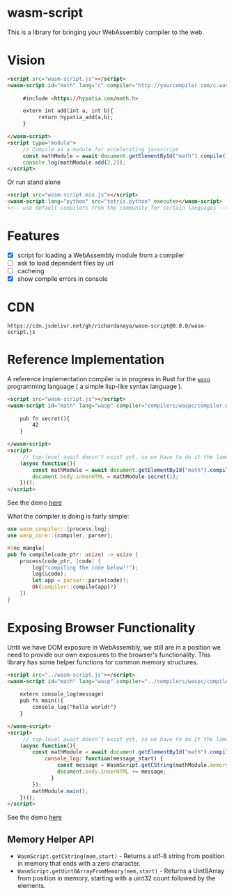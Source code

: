 # wasm-script

This is a library for bringing your WebAssembly compiler to the web.

# Vision

```html
<script src="wasm-script.js"></script>
<wasm-script id="math" lang="c" compiler="http://yourcompiler.com/c.wasm">
     
     #include <https://hypatia.com/math.h>

     extern int add(int a, int b){
          return hypatia_add(a,b);
     }  

</wasm-script>
<script type="module">
     // Compile as a module for accelerating javascript
     const mathModule = await document.getElementById("math").compile();
     console.log(mathModule.add(2,2));
</script>
```

Or run stand alone

```html
<script src="wasm-script.min.js"></script>
<wasm-script lang="python" src="tetris.python" execute></wasm-script>
<!-- use default compilers from the community for certain languages -->
```

# Features

- [x] script for loading a WebAssembly module from a compiler
- [ ] ask to load dependent files by url
- [ ] cacheing
- [x] show compile errors in console

# CDN 

```
https://cdn.jsdelivr.net/gh/richardanaya/wasm-script@0.0.0/wasm-script.js
```

# Reference Implementation

A reference implementation compiler is in progress in Rust for the [`wasp`](https://github.com/wasplang/wasp) programming language ( a simple lisp-like syntax language ).

```html
<script src="wasm-script.js"></script>
<wasm-script id="math" lang="wasp" compiler="compilers/waspc/compiler.wasm">
     
    pub fn secret(){
        42
    }

</wasm-script>
<script>
     // top-level await doesn't exist yet, so we have to do it the lame way
    (async function(){
        const mathModule = await document.getElementById("math").compile();
        document.body.innerHTML = mathModule.secret(1);
    })();
</script>
```

See the demo [here](https://richardanaya.github.io/wasm-script/examples/demo.html)

What the compiler is doing is fairly simple:

```rust
use wasm_compiler::{process,log};
use wasp_core::{compiler, parser};

#[no_mangle]
pub fn compile(code_ptr: usize) -> usize {
    process(code_ptr, |code| {
        log("compiling the code below!!");
        log(&code);
        let app = parser::parse(code)?;
        Ok(compiler::compile(app)?)
    })
}
```

# Exposing Browser Functionality

Until we have DOM exposure in WebAssembly, we still are in a position we need to provide our own exposures to the browser's functionality. This library has some helper functions
for common memory structures.


```html
<script src="../wasm-script.js"></script>
<wasm-script id="math" lang="wasp" compiler="../compilers/waspc/compiler.wasm">
     
    extern console_log(message)
    pub fn main(){
        console_log("hello world!")
    }

</wasm-script>
<script>
     // top-level await doesn't exist yet, so we have to do it the lame way
    (async function(){
        const mathModule = await document.getElementById("math").compile({
            console_log: function(message_start) {
                const message = WasmScript.getCString(mathModule.memory,message_start)
                document.body.innerHTML += message;
              }
        });
        mathModule.main();
    })();
</script>
```

See the demo [here](https://richardanaya.github.io/wasm-script/examples/helloworld.html)

## Memory Helper API

* `WasmScript.getCString(mem,start)` - Returns a utf-8 string from position in memory that ends with a zero character.
* `WasmScript.getUint8ArrayFromMemory(mem,start)` - Returns a Uint8Array from position in memory, starting with a uint32 count followed by the elements.